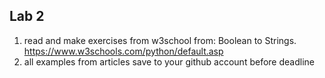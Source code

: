 ## Lab 2

1. read and make exercises from w3school from: Boolean to Strings. https://www.w3schools.com/python/default.asp
2. all examples from articles save to your github account before deadline

